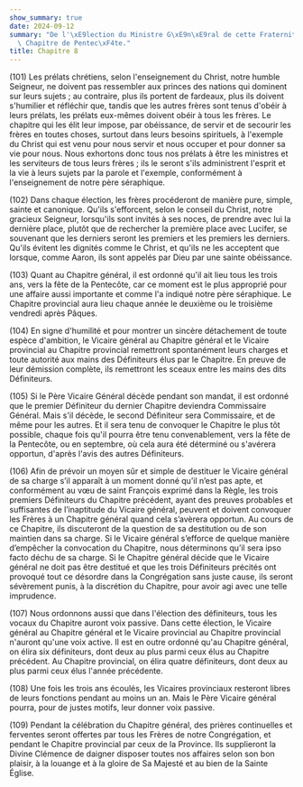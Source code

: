 ```yaml
---
show_summary: true
date: 2024-09-12
summary: "De l'\xE9lection du Ministre G\xE9n\xE9ral de cette Fraternit\xE9 et du\
  \ Chapitre de Pentec\xF4te."
title: Chapitre 8
---
```




(101) Les prélats chrétiens, selon l'enseignement du Christ, notre humble Seigneur, ne doivent pas ressembler aux princes des nations qui dominent sur leurs sujets ; au contraire, plus ils portent de fardeaux, plus ils doivent s'humilier et réfléchir que, tandis que les autres frères sont tenus d'obéir à leurs prélats, les prélats eux-mêmes doivent obéir à tous les frères. Le chapitre qui les élit leur impose, par obéissance, de servir et de secourir les frères en toutes choses, surtout dans leurs besoins spirituels, à l'exemple du Christ qui est venu pour nous servir et nous occuper et pour donner sa vie pour nous. Nous exhortons donc tous nos prélats à être les ministres et les serviteurs de tous leurs frères ; ils le seront s'ils administrent l'esprit et la vie à leurs sujets par la parole et l'exemple, conformément à l'enseignement de notre père séraphique.

(102) Dans chaque élection, les frères procéderont de manière pure, simple, sainte et canonique. Qu'ils s'efforcent, selon le conseil du Christ, notre gracieux Seigneur, lorsqu'ils sont invités à ses noces, de prendre avec lui la dernière place, plutôt que de rechercher la première place avec Lucifer, se souvenant que les derniers seront les premiers et les premiers les derniers. Qu'ils évitent les dignités comme le Christ, et qu'ils ne les acceptent que lorsque, comme Aaron, ils sont appelés par Dieu par une sainte obéissance.

(103) Quant au Chapitre général, il est ordonné qu'il ait lieu tous les trois ans, vers la fête de la Pentecôte, car ce moment est le plus approprié pour une affaire aussi importante et comme l'a indiqué notre père séraphique. Le Chapitre provincial aura lieu chaque année le deuxième ou le troisième vendredi après Pâques.

(104) En signe d'humilité et pour montrer un sincère détachement de toute espèce d'ambition, le Vicaire général au Chapitre général et le Vicaire provincial au Chapitre provincial remettront spontanément leurs charges et toute autorité aux mains des Définiteurs élus par le Chapitre.  En preuve de leur démission complète, ils remettront les sceaux entre les mains des dits Définiteurs.

(105) Si le Père Vicaire Général décède pendant son mandat, il est ordonné que le premier Définiteur du dernier Chapitre deviendra Commissaire Général. Mais s'il décède, le second Définiteur sera Commissaire, et de même pour les autres. Et il sera tenu de convoquer le Chapitre le plus tôt possible, chaque fois qu'il pourra être tenu convenablement, vers la fête de la Pentecôte, ou en septembre, où cela aura été déterminé ou s'avérera opportun, d'après l'avis des autres Définiteurs.

 (106) Afin de prévoir un moyen sûr et simple de destituer le Vicaire général de sa charge s’il apparaît à un moment donné qu’il n’est pas apte, et conformément au vœu de saint François exprimé dans la Règle, les trois premiers Définiteurs du Chapitre précédent, ayant des preuves probables et suffisantes de l’inaptitude du Vicaire général, peuvent et doivent convoquer les Frères à un Chapitre général quand cela s’avèrera opportun. Au cours de ce Chapitre, ils discuteront de la question de sa destitution ou de son maintien dans sa charge. Si le Vicaire général s’efforce de quelque manière d’empêcher la convocation du Chapitre, nous déterminons qu’il sera ipso facto déchu de sa charge. Si le Chapitre général décide que le Vicaire général ne doit pas être destitué et que les trois Définiteurs précités ont provoqué tout ce désordre dans la Congrégation sans juste cause, ils seront sévèrement punis, à la discrétion du Chapitre, pour avoir agi avec une telle imprudence.

(107) Nous ordonnons aussi que dans l'élection des définiteurs, tous les vocaux du Chapitre auront voix passive. Dans cette élection, le Vicaire général au Chapitre général et le Vicaire provincial au Chapitre provincial n'auront qu'une voix active. Il est en outre ordonné qu'au Chapitre général, on élira six définiteurs, dont deux au plus parmi ceux élus au Chapitre précédent. Au Chapitre provincial, on élira quatre définiteurs, dont deux au plus parmi ceux élus l'année précédente.

(108) Une fois les trois ans écoulés, les Vicaires provinciaux resteront libres de leurs fonctions pendant au moins un an. Mais le Père Vicaire général pourra, pour de justes motifs, leur donner voix passive.

(109) Pendant la célébration du Chapitre général, des prières continuelles et ferventes seront offertes par tous les Frères de notre Congrégation, et pendant le Chapitre provincial par ceux de la Province.  Ils supplieront la Divine Clémence de daigner disposer toutes nos affaires selon son bon plaisir, à la louange et à la gloire de Sa Majesté et au bien de la Sainte Église.
